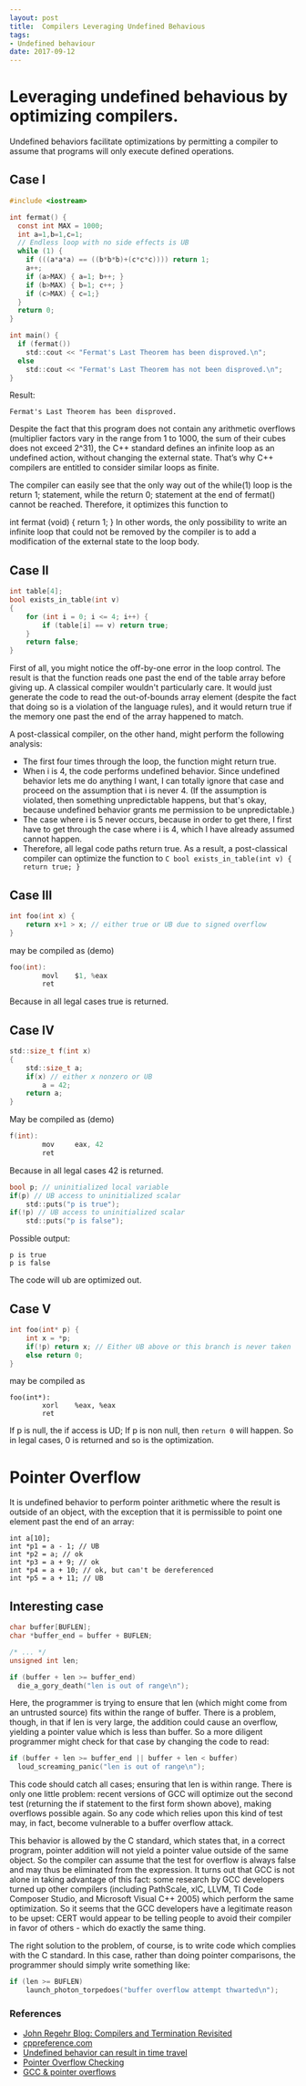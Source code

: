 ```yaml
---
layout: post
title:  Compilers Leveraging Undefined Behavious
tags:
- Undefined behaviour
date: 2017-09-12
---
```



# Leveraging undefined behavious by optimizing compilers.

Undefined behaviors facilitate optimizations by permitting a compiler to assume that programs will only execute defined operations.

## Case I
```C
#include <iostream>

int fermat() {
  const int MAX = 1000;
  int a=1,b=1,c=1;
  // Endless loop with no side effects is UB
  while (1) {
    if (((a*a*a) == ((b*b*b)+(c*c*c)))) return 1;
    a++;
    if (a>MAX) { a=1; b++; }
    if (b>MAX) { b=1; c++; }
    if (c>MAX) { c=1;}
  }
  return 0;
}

int main() {
  if (fermat())
    std::cout << "Fermat's Last Theorem has been disproved.\n";
  else
    std::cout << "Fermat's Last Theorem has not been disproved.\n";
}
```
Result:
```
Fermat's Last Theorem has been disproved.
```

Despite the fact that this program does not contain any arithmetic overflows
(multiplier factors vary in the range from 1 to 1000, the sum of their cubes
 does not exceed 2^31), the C++ standard defines an infinite loop as an
undefined action, without changing the external state. That’s why C++ compilers
are entitled to consider similar loops as finite.

The compiler can easily see that the only way out of the while(1) loop is the
return 1; statement, while the return 0; statement at the end of fermat()
cannot be reached. Therefore, it optimizes this function to

int fermat (void)
{
  return 1;
}
In other words, the only possibility to write an infinite loop that could not be
removed by the compiler is to add a modification of the external state to the
loop body.

## Case II
```C
int table[4];
bool exists_in_table(int v)
{
    for (int i = 0; i <= 4; i++) {
        if (table[i] == v) return true;
    }
    return false;
}
```

First of all, you might notice the off-by-one error in the loop control. The
result is that the function reads one past the end of the table array before
giving up. A classical compiler wouldn't particularly care. It would just
generate the code to read the out-of-bounds array element (despite the fact
    that doing so is a violation of the language rules), and it would return
true if the memory one past the end of the array happened to match.

A post-classical compiler, on the other hand, might perform the following
analysis:

- The first four times through the loop, the function might return true.
- When i is 4, the code performs undefined behavior. Since undefined behavior
lets me do anything I want, I can totally ignore that case and proceed on the
assumption that i is never 4. (If the assumption is violated, then something
    unpredictable happens, but that's okay, because undefined behavior grants
    me permission to be unpredictable.)
- The case where i is 5 never occurs, because in order to get there, I first
have to get through the case where i is 4, which I have already assumed cannot
happen.
- Therefore, all legal code paths return true.  As a result, a post-classical
compiler can optimize the function to ```C bool exists_in_table(int v) { return
  true; } ```

## Case III
```C
int foo(int x) {
    return x+1 > x; // either true or UB due to signed overflow
}
```
may be compiled as (demo)
```C
foo(int):
        movl    $1, %eax
        ret
```
Because in all legal cases true is returned.

## Case IV
```C
std::size_t f(int x)
{
    std::size_t a;
    if(x) // either x nonzero or UB
        a = 42;
    return a;
}
```
May be compiled as (demo)
```C
f(int):
        mov     eax, 42
        ret
```
Because in all legal cases 42 is returned.

```C
bool p; // uninitialized local variable
if(p) // UB access to uninitialized scalar
    std::puts("p is true");
if(!p) // UB access to uninitialized scalar
    std::puts("p is false");
```
Possible output:
```
p is true
p is false
```
The code will ub are optimized out.

## Case V
```C
int foo(int* p) {
    int x = *p;
    if(!p) return x; // Either UB above or this branch is never taken
    else return 0;
}
```
may be compiled as
```
foo(int*):
        xorl    %eax, %eax
        ret

```
If p is null, the if access is UD; If p is non null, then `return 0` will
happen. So in legal cases, 0 is returned and so is the optimization.

# Pointer Overflow
It is undefined behavior to perform pointer arithmetic where the result is outside of an object, with the exception that it is permissible to point one element past the end of an array:

```
int a[10];
int *p1 = a - 1; // UB
int *p2 = a; // ok
int *p3 = a + 9; // ok
int *p4 = a + 10; // ok, but can't be dereferenced
int *p5 = a + 11; // UB
```
## Interesting case
```C
char buffer[BUFLEN];
char *buffer_end = buffer + BUFLEN;

/* ... */
unsigned int len;

if (buffer + len >= buffer_end)
  die_a_gory_death("len is out of range\n");
```
Here, the programmer is trying to ensure that len (which might come from an untrusted source) fits within the range of buffer. There is a problem, though, in that if len is very large, the addition could cause an overflow, yielding a pointer value which is less than buffer. So a more diligent programmer might check for that case by changing the code to read:

```C
if (buffer + len >= buffer_end || buffer + len < buffer)
  loud_screaming_panic("len is out of range\n");
```

This code should catch all cases; ensuring that len is within range. There is only one little problem: recent versions of GCC will optimize out the second test (returning the if statement to the first form shown above), making overflows possible again. So any code which relies upon this kind of test may, in fact, become vulnerable to a buffer overflow attack.

This behavior is allowed by the C standard, which states that, in a correct program, pointer addition will not yield a pointer value outside of the same object. So the compiler can assume that the test for overflow is always false and may thus be eliminated from the expression. It turns out that GCC is not alone in taking advantage of this fact: some research by GCC developers turned up other compilers (including PathScale, xlC, LLVM, TI Code Composer Studio, and Microsoft Visual C++ 2005) which perform the same optimization. So it seems that the GCC developers have a legitimate reason to be upset: CERT would appear to be telling people to avoid their compiler in favor of others - which do exactly the same thing.

The right solution to the problem, of course, is to write code which complies with the C standard. In this case, rather than doing pointer comparisons, the programmer should simply write something like:

```C
if (len >= BUFLEN)
    launch_photon_torpedoes("buffer overflow attempt thwarted\n");
```

### References
- [John Regehr Blog: Compilers and Termination Revisited](https://blog.regehr.org/archives/161)
- [cppreference.com](http://en.cppreference.com/w/c/language/behavior)
- [Undefined behavior can result in time travel](https://blogs.msdn.microsoft.com/oldnewthing/20140627-00/?p=633/)
- [Pointer Overflow Checking](https://blog.regehr.org/archives/1395)
- [GCC & pointer overflows](https://lwn.net/Articles/278137/)

